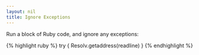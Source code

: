 ```yaml
---
layout: nil
title: Ignore Exceptions
---
```


Run a block of Ruby code, and ignore any exceptions:

{% highlight ruby %}
try { Resolv.getaddress(readline) }
{% endhighlight %}
